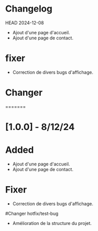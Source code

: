 # Changelog
HEAD
2024-12-08
- Ajout d'une page d'accueil.
- Ajout d'une page de contact.

# fixer
- Correction de divers bugs d'affichage.

# Changer
=======

# [1.0.0] - 8/12/24
# Added
- Ajout d'une page d'accueil.
- Ajout d'une page de contact.

# Fixer
- Correction de divers bugs d'affichage.

#Changer
hotfix/test-bug
- Amélioration de la structure du projet.
